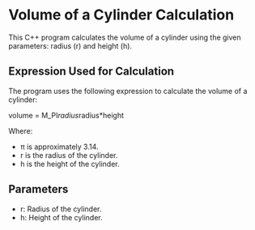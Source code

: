 # Volume of a Cylinder Calculation
This C++ program calculates the volume of a cylinder using the given parameters: radius (r) and height (h).

## Expression Used for Calculation
The program uses the following expression to calculate the volume of a cylinder:

volume = M_PI*radius*radius*height

Where:
  -  π is approximately 3.14.
  -  r is the radius of the cylinder.
  -  h is the height of the cylinder.

## Parameters
- r: Radius of the cylinder.
- h: Height of the cylinder.
